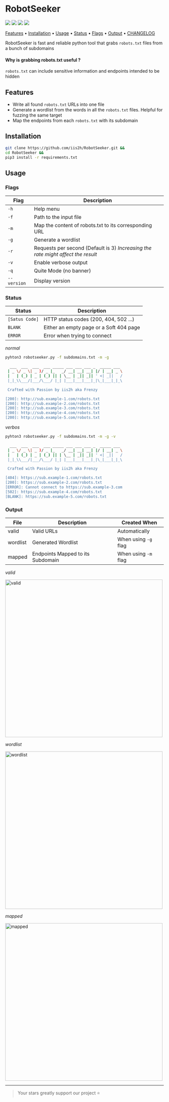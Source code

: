 # RobotSeeker

<p>
  <a href="https://opensource.org/licenses/MIT"><img src="https://img.shields.io/github/license/iis2h/RobotSeeker.svg"></a>
  <a href="https://github.com/iis2h/RobotSeeker/releases"><img src="https://img.shields.io/github/v/tag/iis2h/RobotSeeker?label=version"></a>
  <a href="https://www.python.org"><img src="https://img.shields.io/github/languages/top/iis2h/RobotSeeker?color=15E245"></a>
  <a href="https://github.com/iis2h/RobotSeeker/issues"><img src="https://img.shields.io/badge/contributes-welcome-blue"></a>
</p>

<p>
  <a href="https://github.com/iis2h/RobotSeeker#features">Features</a> •
  <a href="https://github.com/iis2h/RobotSeeker#installation">Installation</a> •
  <a href="https://github.com/iis2h/RobotSeeker#usage">Usage</a> •
  <a href="https://github.com/iis2h/RobotSeeker#status">Status</a> •
  <a href="https://github.com/iis2h/RobotSeeker#flags">Flags</a> •
  <a href="https://github.com/iis2h/RobotSeeker#output">Output</a> •
  <a href="https://raw.githubusercontent.com/iis2h/RobotSeeker/main/CHANGELOG.txt" target="_blank">CHANGELOG</a>
</p>


RobotSeeker is fast and reliable python tool that grabs `robots.txt` files from a bunch of subdomains

#### Why is grabbing robots.txt useful ?
`robots.txt` can include sensitive information and endpoints intended to be hidden

## Features

* Write all found `robots.txt` URLs into one file
* Generate a wordlist from the words in all the `robots.txt` files. Helpful for fuzzing the same target
* Map the endpoints from each `robots.txt` with its subdomain

## Installation

```bash
git clone https://github.com/iis2h/RobotSeeker.git &&
cd RobotSeeker &&
pip3 install -r requirements.txt
```

## Usage
### Flags
| Flag | Description
|---|---|
| `-h` | Help menu |
| `-f` | Path to the input file |
| `-m` | Map the content of robots.txt to its corresponding URL |
| `-g` | Generate a wordlist |
| `-r` | Requests per second (Default is 3) *Increasing the rate might affect the result* |
| `-v` | Enable verbose output |
| `-q` | Quite Mode (no banner) |
| `--version` | Display version |

### Status

| Status | Description |
|---|---|
| `[Satus Code]` | HTTP status codes (200, 404, 502 ...) |
| `BLANK` | Either an empty page or a Soft 404 page |
| `ERROR` | Error when trying to connect |

*normal*
```bash
pyhton3 robotseeker.py -f subdomains.txt -m -g
```
```bash
  ___  ___  ___  ___ _____ ___ ___ ___ _  _____ ___
 | _ \/ _ \| _ )/ _ |_   _/ __| __| __| |/ | __| _ \
 |   | (_) | _ | (_) || | \__ | _|| _|| ' <| _||   /
 |_|_\\___/|___/\___/ |_| |___|___|___|_|\_|___|_|_\

 Crafted with Passion by iis2h aka Frenzy

[200]: http://sub.example-1.com/robots.txt
[200]: http://sub.example-2.com/robots.txt
[200]: http://sub.example-3.com/robots.txt
[200]: http://sub.example-4.com/robots.txt
[200]: http://sub.example-5.com/robots.txt
```

*verbos*
```bash
pyhton3 robotseeker.py -f subdomains.txt -m -g -v
```
```bash
  ___  ___  ___  ___ _____ ___ ___ ___ _  _____ ___
 | _ \/ _ \| _ )/ _ |_   _/ __| __| __| |/ | __| _ \
 |   | (_) | _ | (_) || | \__ | _|| _|| ' <| _||   /
 |_|_\\___/|___/\___/ |_| |___|___|___|_|\_|___|_|_\

 Crafted with Passion by iis2h aka Frenzy

[404]: https://sub.example-1.com/robots.txt
[200]: https://sub.example-2.com/robots.txt
[ERROR]: Cannot connect to https://sub.example-3.com
[502]: https://sub.example-4.com/robots.txt
[BLANK]: https://sub.example-5.com/robots.txt
```


### Output
| File | Description | Created When |
|---|---|---|
| valid | Valid URLs | Automatically |
| wordlist | Generated Wordlist | When using `-g` flag |
| mapped | Endpoints Mapped to its Subdomain | When using `-m` flag |

*valid*
<p><img width="500" alt="valid" src="https://github.com/iis2h/RobotSeeker/assets/43062742/4117d68f-21c3-48b9-abac-2370784f2fde"></p>

*wordlist*
<p><img width="500" alt="wordlist" src="https://github.com/iis2h/RobotSeeker/assets/43062742/061146ee-5fa3-4953-9803-09863e14bd2c"></p>

*mapped*
<p><img width="500" alt="mapped" src="https://github.com/iis2h/RobotSeeker/assets/43062742/db0f385f-583f-495d-a8c0-6a6206411b9f"></p>

---
> Your stars greatly support our project ⭐ 
